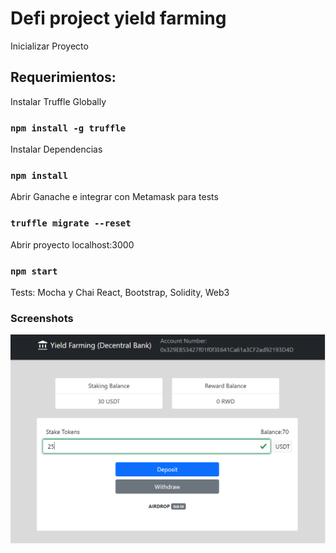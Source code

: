# Defi project yield farming

Inicializar Proyecto
## Requerimientos:
Instalar Truffle Globally
### `npm install -g truffle `
Instalar Dependencias
### `npm install`
Abrir Ganache e integrar con Metamask para tests
### `truffle migrate --reset`
Abrir proyecto localhost:3000
### `npm start`

Tests: Mocha y Chai
React, Bootstrap, Solidity, Web3

### Screenshots
![Screenshot](./src/previa1.png)